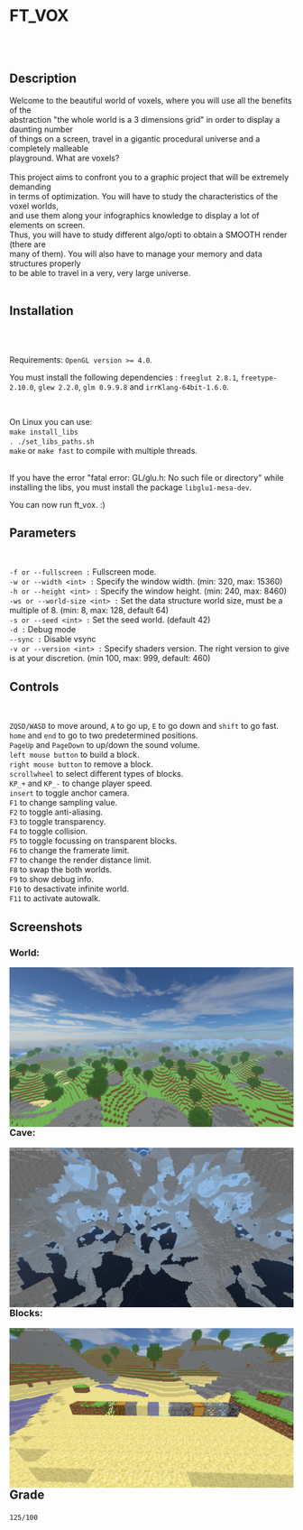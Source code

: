 <h1>FT_VOX</h1><br />
<br />

<h2>Description</h2>
Welcome to the beautiful world of voxels, where you will use all the benefits of the<br/>
abstraction "the whole world is a 3 dimensions grid" in order to display a daunting number<br/>
of things on a screen, travel in a gigantic procedural universe and a completely malleable<br/>
playground. What are voxels?<br/>
<br/>
This project aims to confront you to a graphic project that will be extremely demanding<br/>
in terms of optimization. You will have to study the characteristics of the voxel worlds,<br/>
and use them along your infographics knowledge to display a lot of elements on screen.<br/>
Thus, you will have to study different algo/opti to obtain a SMOOTH render (there are<br/>
many of them). You will also have to manage your memory and data structures properly<br/>
to be able to travel in a very, very large universe. <br/>
<br/>

<h2>Installation</h2><br />
<br />

Requirements: `OpenGL version >= 4.0`.<br/>

You must install the following dependencies : `freeglut 2.8.1`, `freetype-2.10.0`, `glew 2.2.0`, `glm 0.9.9.8` and `irrKlang-64bit-1.6.0`.</br>

</br>

On Linux you can use:<br/>
`make install_libs`<br />
`. ./set_libs_paths.sh`<br />
`make` or `make fast` to compile with multiple threads.<br />
<br />

If you have the error "fatal error: GL/glu.h: No such file or directory" while installing the libs, you must install the package `libglu1-mesa-dev`.<br/>

You can now run ft_vox. :)
</br>

<h2>Parameters</h2><br />

`-f or --fullscreen :` Fullscreen mode.<br/>
`-w or --width <int> :` Specify the window width. (min: 320, max: 15360) <br/>
`-h or --height <int> :` Specify the window height. (min: 240, max: 8460)<br/>
`-ws or --world-size <int> :` Set the data structure world size, must be a multiple of 8. (min: 8, max: 128, default 64)<br/>
`-s or --seed <int> :` Set the seed world. (default 42)<br/>
`-d :` Debug mode<br/>
`--sync :` Disable vsync<br/>
`-v or --version <int> :` Specify shaders version. The right version to give is at your discretion. (min 100, max: 999, default: 460)<br/>

<h2>Controls</h2><br />

`ZQSD/WASD` to move around, `A` to go up, `E` to go down and `shift` to go fast.<br/>
`home` and `end` to go to two predetermined positions.<br/>
`PageUp` and `PageDown` to up/down the sound volume.<br/>
`left mouse button` to build a block.<br/>
`right mouse button` to remove a block.<br/>
`scrollwheel` to select different types of blocks.<br/>
`KP_+` and `KP_-` to change player speed.<br/>
`insert` to toggle anchor camera.<br/>
`F1` to change sampling value.<br/>
`F2` to toggle anti-aliasing.<br/>
`F3` to toggle transparency.<br/>
`F4` to toggle collision.<br/>
`F5` to toggle focussing on transparent blocks.<br/>
`F6` to change the framerate limit.<br/>
`F7` to change the render distance limit.<br/>
`F8` to swap the both worlds.<br/>
`F9` to show debug info.<br/>
`F10` to desactivate infinite world.<br/>
`F11` to activate autowalk.<br/>

<h2>Screenshots</h2>
<h3>World:</h3>

<img src="screenshots/world.png"
     alt="World screenshot"
     style="float: left; margin-right: 10px;" />
<br/>

<h3>Cave:</h3>

<img src="screenshots/cave.png"
     alt="World screenshot"
     style="float: left; margin-right: 10px;" />

<h3>Blocks:</h3>

<img src="screenshots/blocks.png"
     alt="World screenshot"
     style="float: left; margin-right: 10px;" />


<h2>Grade</h2>

`125/100`